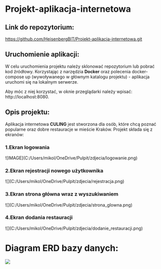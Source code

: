 # Projekt-aplikacja-internetowa



## Link do repozytorium:
https://github.com/HeisenbergBIT/Projekt-aplikacja-internetowa.git

## Uruchomienie aplikacji:
W celu uruchomienia projektu należy sklonować repozytorium lub pobrać kod źródłowy.
Korzystając z narzędzia **Docker** oraz polecenia docker-compose up (wywoływanego w głównym katalogu projektu) - aplikacja uruchomi się na lokalnym serwerze.

Aby móc z niej korzystać, w oknie przeglądarki należy wpisać: http://localhost:8080.

## Opis projektu:
Aplikacja internetowa **CULING** jest stworzona dla osób, które chcą poznać popularne oraz dobre restauracje w mieście Kraków.
Projekt składa się z ekranów:

<h3>1.Ekran logowania</h3>
![IMAGE](C:/Users/mikol/OneDrive/Pulpit/zdjecia/logowanie.png)
<h3>2.Ekran rejestracji nowego użytkownika</h3>
![](C:/Users/mikol/OneDrive/Pulpit/zdjecia/rejestracja.png)
<h3>3.Ekran strona główna wraz z wyszukiwaniem</h3>
![](C:/Users/mikol/OneDrive/Pulpit/zdjecia/strona_glowna.png)
<h3>4.Ekran dodania restauracji</h3>
![](C:/Users/mikol/OneDrive/Pulpit/zdjecia/dodanie_restauracji.png)

# Diagram ERD bazy danych:

![](C:/Users/mikol/OneDrive/Pulpit/zdjecia/Diagram_ERD.png)